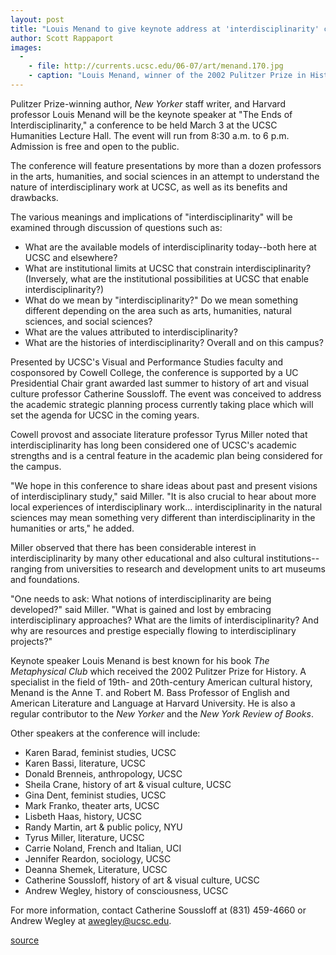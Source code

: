 ```yaml
---
layout: post
title: "Louis Menand to give keynote address at 'interdisciplinarity' conference"
author: Scott Rappaport
images:
  -
    - file: http://currents.ucsc.edu/06-07/art/menand.170.jpg
    - caption: "Louis Menand, winner of the 2002 Pulitzer Prize in History for his book The Metaphysical Club, will be the keynote speaker at 'The Ends of Interdisciplinarity' conference set for March 3 at the new Humanities Lecture Hall."
---
```


Pulitzer Prize-winning author, _New Yorker_ staff writer, and Harvard professor Louis Menand will be the keynote speaker at "The Ends of Interdisciplinarity," a conference to be held March 3 at the UCSC Humanities Lecture Hall. The event will run from 8:30 a.m. to 6 p.m. Admission is free and open to the public.

The conference will feature presentations by more than a dozen professors in the arts, humanities, and social sciences in an attempt to understand the nature of interdisciplinary work at UCSC, as well as its benefits and drawbacks.

The various meanings and implications of "interdisciplinarity" will be examined through discussion of questions such as:

* What are the available models of interdisciplinarity today--both here at UCSC and elsewhere?
* What are institutional limits at UCSC that constrain interdisciplinarity? (Inversely, what are the institutional possibilities at UCSC that enable interdisciplinarity?)
* What do we mean by "interdisciplinarity?" Do we mean something different depending on the area such as arts, humanities, natural sciences, and social sciences?
* What are the values attributed to interdisciplinarity?
* What are the histories of interdisciplinarity? Overall and on this campus?

Presented by UCSC's Visual and Performance Studies faculty and cosponsored by Cowell College, the conference is supported by a UC Presidential Chair grant awarded last summer to history of art and visual culture professor Catherine Soussloff. The event was conceived to address the academic strategic planning process currently taking place which will set the agenda for UCSC in the coming years.

Cowell provost and associate literature professor Tyrus Miller noted that interdisciplinarity has long been considered one of UCSC's academic strengths and is a central feature in the academic plan being considered for the campus.

"We hope in this conference to share ideas about past and present visions of interdisciplinary study," said Miller. "It is also crucial to hear about more local experiences of interdisciplinary work... interdisciplinarity in the natural sciences may mean something very different than interdisciplinarity in the humanities or arts," he added.

Miller observed that there has been considerable interest in interdisciplinarity by many other educational and also cultural institutions--ranging from universities to research and development units to art museums and foundations.

"One needs to ask: What notions of interdisciplinarity are being developed?" said Miller. "What is gained and lost by embracing interdisciplinary approaches? What are the limits of interdisciplinarity? And why are resources and prestige especially flowing to interdisciplinary projects?"

Keynote speaker Louis Menand is best known for his book _The Metaphysical Club_ which received the 2002 Pulitzer Prize for History. A specialist in the field of 19th- and 20th-century American cultural history, Menand is the Anne T. and Robert M. Bass Professor of English and American Literature and Language at Harvard University. He is also a regular contributor to the _New Yorker_ and the _New York Review of Books_.

Other speakers at the conference will include:

* Karen Barad, feminist studies, UCSC  
* Karen Bassi, literature, UCSC  
* Donald Brenneis, anthropology, UCSC  
* Sheila Crane, history of art & visual culture, UCSC  
* Gina Dent, feminist studies, UCSC  
* Mark Franko, theater arts, UCSC  
* Lisbeth Haas, history, UCSC  
* Randy Martin, art & public policy, NYU  
* Tyrus Miller, literature, UCSC  
* Carrie Noland, French and Italian, UCI  
* Jennifer Reardon, sociology, UCSC  
* Deanna Shemek, Literature, UCSC   
* Catherine Soussloff, history of art & visual culture, UCSC   
* Andrew Wegley, history of consciousness, UCSC

For more information, contact Catherine Soussloff at (831) 459-4660 or Andrew Wegley at [awegley@ucsc.edu][1].

  

[1]: mailto:awegley@ucsc.edu

[source](http://www1.ucsc.edu/currents/06-07/02-26/conference.asp "Permalink to conference")

